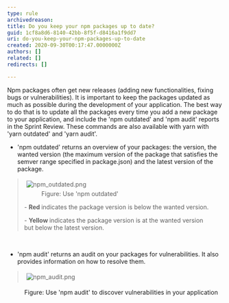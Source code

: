 ```yaml
---
type: rule
archivedreason: 
title: Do you keep your npm packages up to date?
guid: 1cf8a8d6-8140-42bb-8f5f-d8416a1f9dd7
uri: do-you-keep-your-npm-packages-up-to-date
created: 2020-09-30T00:17:47.0000000Z
authors: []
related: []
redirects: []

---
```



<p>​Npm packages often get new releases (adding new functionalities, fixing bugs or vulnerabilities). It is important to keep the packages updated as much as possible during the development of your application. The best way to do that is to update all the packages every time you add a new package to your application, and include the 'npm outdated' and 'npm audit' reports in the Sprint Review. These&#160;commands are also&#160;available with yarn with 'yarn outdated' and 'yarn audit'.<br></p><ul><li>'npm outdated' returns an overview of your packages&#58; the version, the wanted version (the maximum version of the package that satisfies the semver range specified in package.json) and the latest version of the package.&#160;<br></li></ul><blockquote><div><img src="/SiteAssets/do-you-keep-your-npm-packages-up-to-date/npm_outdated.png" alt="npm_outdated.png" style="margin&#58;5px;" />&#160;<br></div><dd class="ssw15-rteElement-FigureNormal">​Figure&#58; Use 'npm outdated'<br></dd><p class="ssw15-rteElement-P">- <strong>Red </strong>indicates the package version is below the wanted version.</p><p class="ssw15-rteElement-P">- <strong>Yellow </strong>indicates the package version is at the wanted version but&#160;below the latest version.​<br></p></blockquote><div><br></div><ul><li>'npm audit' returns an audit on your packages for&#160;vulnerabilities. It also provides information on how to resolve them.<br></li></ul><blockquote><p><img src="/SiteAssets/do-you-keep-your-npm-packages-up-to-date/npm_audit.png" alt="npm_audit.png" style="margin&#58;5px;" />&#160;</p></blockquote><dd class="ssw15-rteElement-FigureNormal">Figure&#58; Use 'npm audit' to discover&#160;vulnerabilities in&#160;your application​​​<br></dd><dd class="ssw15-rteElement-FigureNormal"><br></dd><p><br></p><p><br></p>
<br><excerpt class='endintro'></excerpt><br>



